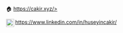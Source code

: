  🏠 <a href="https://cakir.xyz/">https://cakir.xyz/></a>

<a href="https://www.linkedin.com/in/huseyincakir/">
  <img align="left" alt="huseyinCkr's LinkedIN" width="22px" src="https://raw.githubusercontent.com/peterthehan/peterthehan/master/assets/linkedin.svg" />https://www.linkedin.com/in/huseyincakir/
</a>
